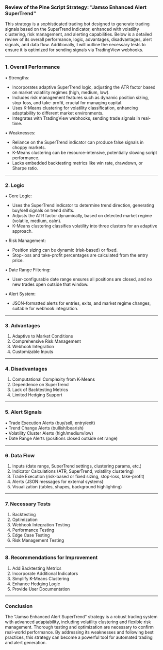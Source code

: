 
### Review of the Pine Script Strategy: "Jamso Enhanced Alert SuperTrend"

This strategy is a sophisticated trading bot designed to generate trading signals based on the SuperTrend indicator, enhanced with volatility clustering, risk management, and alerting capabilities. Below is a detailed review of its overall performance, logic, advantages, disadvantages, alert signals, and data flow. Additionally, I will outline the necessary tests to ensure it is optimized for sending signals via TradingView webhooks.

---

### 1. Overall Performance
• Strengths:  
  - Incorporates adaptive SuperTrend logic, adjusting the ATR factor based on market volatility regimes (high, medium, low).  
  - Includes risk management features such as dynamic position sizing, stop-loss, and take-profit, crucial for managing capital.  
  - Uses K-Means clustering for volatility classification, enhancing adaptability to different market environments.  
  - Integrates with TradingView webhooks, sending trade signals in real-time.

• Weaknesses:  
  - Reliance on the SuperTrend indicator can produce false signals in choppy markets.  
  - K-Means clustering can be resource-intensive, potentially slowing script performance.  
  - Lacks embedded backtesting metrics like win rate, drawdown, or Sharpe ratio.  

---

### 2. Logic
• Core Logic:  
  - Uses the SuperTrend indicator to determine trend direction, generating buy/sell signals on trend shifts.  
  - Adjusts the ATR factor dynamically, based on detected market regime (volatile, medium, calm).  
  - K-Means clustering classifies volatility into three clusters for an adaptive approach.

• Risk Management:  
  - Position sizing can be dynamic (risk-based) or fixed.  
  - Stop-loss and take-profit percentages are calculated from the entry price.

• Date Range Filtering:  
  - User-configurable date range ensures all positions are closed, and no new trades open outside that window.

• Alert System:  
  - JSON-formatted alerts for entries, exits, and market regime changes, suitable for webhook integration.

---

### 3. Advantages
1. Adaptive to Market Conditions  
2. Comprehensive Risk Management  
3. Webhook Integration  
4. Customizable Inputs  

---

### 4. Disadvantages
1. Computational Complexity from K-Means  
2. Dependence on SuperTrend  
3. Lack of Backtesting Metrics  
4. Limited Hedging Support  

---

### 5. Alert Signals
• Trade Execution Alerts (buy/sell, entry/exit)  
• Trend Change Alerts (bullish/bearish)  
• Volatility Cluster Alerts (high/medium/low)  
• Date Range Alerts (positions closed outside set range)

---

### 6. Data Flow
1. Inputs (date range, SuperTrend settings, clustering params, etc.)  
2. Indicator Calculations (ATR, SuperTrend, volatility clustering)  
3. Trade Execution (risk-based or fixed sizing, stop-loss, take-profit)  
4. Alerts (JSON messages for external systems)  
5. Visualization (tables, shapes, background highlighting)

---

### 7. Necessary Tests
1. Backtesting  
2. Optimization  
3. Webhook Integration Testing  
4. Performance Testing  
5. Edge Case Testing  
6. Risk Management Testing  

---

### 8. Recommendations for Improvement
1. Add Backtesting Metrics  
2. Incorporate Additional Indicators  
3. Simplify K-Means Clustering  
4. Enhance Hedging Logic  
5. Provide User Documentation  

---

### Conclusion
The "Jamso Enhanced Alert SuperTrend" strategy is a robust trading system with advanced adaptability, including volatility clustering and flexible risk management. Thorough testing and optimization are necessary to confirm real-world performance. By addressing its weaknesses and following best practices, this strategy can become a powerful tool for automated trading and alert generation.